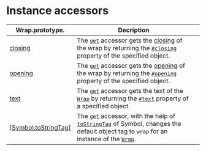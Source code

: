 # Instance accessors

| Wrap.prototype.                                 | Decription                                                                                                                                                                                                                                                                                                                                     |   |
| ----------------------------------------------- | ---------------------------------------------------------------------------------------------------------------------------------------------------------------------------------------------------------------------------------------------------------------------------------------------------------------------------------------------- | - |
| [closing](closing.md)                           | The [`get`](https://developer.mozilla.org/en-US/docs/Web/JavaScript/Reference/Functions/get) accessor gets the [closing](../../library/basic-concepts.md#closing) of the wrap by returning the [`#closing`](../instance-properties.md#closing-closing) property of the specified object.                                                       |   |
| [opening](opening.md)                           | The [`get`](https://developer.mozilla.org/en-US/docs/Web/JavaScript/Reference/Functions/get) accessor gets the [opening](../../library/basic-concepts.md#opening) of the wrap by returning the [`#opening`](../instance-properties.md#opening-opening) property of the specified object.                                                       |   |
| [text](text.md)                                 | The [`get`](https://developer.mozilla.org/en-US/docs/Web/JavaScript/Reference/Functions/get) accessor gets the text of the [`Wrap`](../wrap.md) by returning the [`#text`](../instance-properties.md#text-text) property of a specified object.                                                                                                |   |
| [\[Symbol.toStringTag\]](symbol.tostringtag.md) | The [`get`](https://developer.mozilla.org/en-US/docs/Web/JavaScript/Reference/Functions/get) accessor, with the help of [`toStringTag`](https://developer.mozilla.org/en-US/docs/Web/JavaScript/Reference/Global\_Objects/Symbol/toStringTag) of Symbol, changes the default object tag to `wrap` for an instance of the [`Wrap`](../wrap.md). |   |
